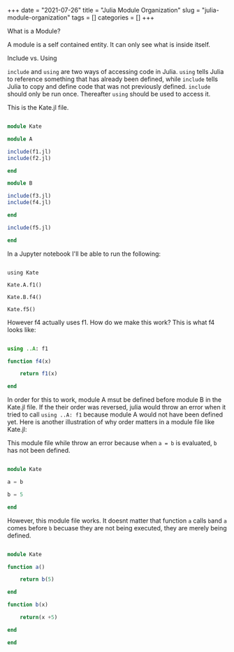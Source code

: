 +++ 
date = "2021-07-26"
title = "Julia Module Organization"
slug = "julia-module-organization" 
tags = []
categories = []
+++

What is a Module?

A module is a self contained entity. It can only see what is inside itself.

Include vs. Using

`include` and `using` are two ways of accessing code in Julia. `using` tells Julia to reference something that has already been defined, while `include` tells Julia to copy and define code that was not previously defined. `include` should only be run once. Thereafter `using` should be used to access it.

This is the Kate.jl file.

```julia

module Kate

module A

include(f1.jl)
include(f2.jl)

end

module B

include(f3.jl)
include(f4.jl)

end

include(f5.jl)

end

```

In a Jupyter notebook I'll be able to run the following:

```jupyter

using Kate

Kate.A.f1()

Kate.B.f4()

Kate.f5()

```

However f4 actually uses f1. How do we make this work? This is what f4 looks like:

```julia

using ..A: f1

function f4(x)

    return f1(x)

end

```

In order for this to work, module A msut be defined before module B in the Kate.jl file. If the their order was reversed, julia would throw an error when it tried to call `using ..A: f1` because module A would not have been defined yet. Here is another illustration of why order matters in a module file like Kate.jl:

This module file while throw an error because when `a = b` is evaluated, `b` has not been defined.

```julia

module Kate

a = b

b = 5

end
```

However, this module file works. It doesnt matter that function `a` calls `b`and `a` comes before `b` becuase they are not being executed, they are merely being defined.

```julia

module Kate

function a()

    return b(5)

end

function b(x)

    return(x +5)

end

end
```
